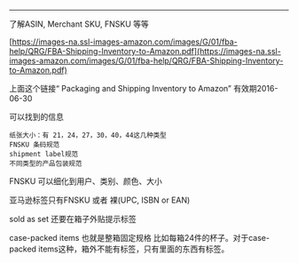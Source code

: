 
---

了解ASIN, Merchant SKU, FNSKU 等等

[https://images-na.ssl-images-amazon.com/images/G/01/fba-help/QRG/FBA-Shipping-Inventory-to-Amazon.pdf](https://images-na.ssl-images-amazon.com/images/G/01/fba-help/QRG/FBA-Shipping-Inventory-to-Amazon.pdf)

上面这个链接“ Packaging and Shipping Inventory to Amazon” 有效期2016-06-30

可以找到的信息

```
纸张大小：有 21，24，27，30，40，44这几种类型
FNSKU 条码规范
shipment label规范
不同类型的产品包装规范
```

FNSKU 可以细化到用户、类别、颜色、大小

亚马逊标签只有FNSKU 或者 裸\(UPC, ISBN or EAN\)

sold as set 还要在箱子外贴提示标签

case-packed items 也就是整箱固定规格 比如每箱24件的杯子。对于case-packed items这种，箱外不能有标签，只有里面的东西有标签。



